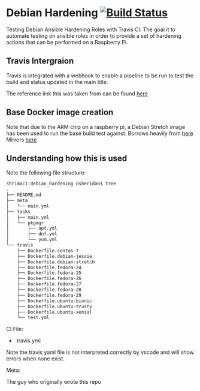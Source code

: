 # Debian Hardening [![Build Status](https://travis-ci.org/soapdish/debian_hardening.svg?branch=master)](https://travis-ci.org/soapdish/debian_hardening)

Testing Debian Ansible Hardening Roles with Travis CI.  The goal it to automate testing on ansible roles in order to provide a 
set of hardening actions that can be performed on a Raspberry Pi.  

## Travis Intergraion

Travis is integrated with a webhook to enable a pipeline to be run to test the build and status updated in the main title.

The reference link this was taken from can be found [here](https://blog.travis-ci.com/2017-11-30-testing-ansible-roles-using-docker-on-travis)

## Base Docker image creation

Note that due to the ARM chip on a raspberry pi, a Debian Stretch image has been used to run the base build test against.
Borrows heavily from [here](https://github.com/moby/moby/blob/master/contrib/mkimage.sh)
Mirrors [here](http://mirror.ox.ac.uk/sites/archive.raspbian.org/archive/raspbian/)

## Understanding how this is used

Note the following file structure:

```bash
shr1mac1:debian_hardening nsheridan$ tree
.
├── README.md
├── meta
│   └── main.yml
├── tasks
│   ├── main.yml
│   └── pkgmgr
│       ├── apt.yml
│       ├── dnf.yml
│       └── yum.yml
└── travis
    ├── Dockerfile.centos-7
    ├── Dockerfile.debian-jessie
    ├── Dockerfile.debian-stretch
    ├── Dockerfile.fedora-24
    ├── Dockerfile.fedora-25
    ├── Dockerfile.fedora-26
    ├── Dockerfile.fedora-27
    ├── Dockerfile.fedora-28
    ├── Dockerfile.fedora-29
    ├── Dockerfile.ubuntu-bionic
    ├── Dockerfile.ubuntu-trusty
    ├── Dockerfile.ubuntu-xenial
    └── test.yml
```

CI File:

* .travis.yml

Note the travis yaml file is not interpreted correctly by vscode and will show errors when none exist.

Meta:

The guy who originally wrote this repo

